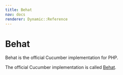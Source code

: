 ```yaml
---
title: Behat
nav: docs
renderer: Dynamic::Reference
---
```


# Behat

Behat is the official Cucumber implementation for PHP.

The official Cucumber implementation is called [Behat](http://behat.org).
